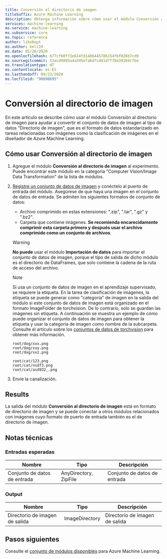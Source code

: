 ```yaml
---
title: Conversión al directorio de imagen
titleSuffix: Azure Machine Learning
description: Obtenga información sobre cómo usar el módulo Conversión al directorio de imagen para convertir el conjunto de datos al formato de directorio de imagen.
services: machine-learning
ms.service: machine-learning
ms.subservice: core
ms.topic: reference
author: likebupt
ms.author: keli19
ms.date: 05/26/2020
ms.openlocfilehash: 677cf60ff3e614fd1486445786154fbf026b7cd9
ms.sourcegitcommit: 53acd9895a4a395efa6d7cd41d7f78e392b9cfbe
ms.translationtype: HT
ms.contentlocale: es-ES
ms.lasthandoff: 09/22/2020
ms.locfileid: "90898695"
---
```

# <a name="convert-to-image-directory"></a>Conversión al directorio de imagen

En este artículo se describe cómo usar el módulo Conversión al directorio de imagen para ayudar a convertir el conjunto de datos de imagen al tipo de datos "Directorio de imagen", que es el formato de datos estandarizado en tareas relacionadas con imágenes como la clasificación de imágenes en el diseñador de Azure Machine Learning.

## <a name="how-to-use-convert-to-image-directory"></a>Cómo usar Conversión al directorio de imagen  

1.  Agregue el módulo **Conversión al directorio de imagen** al experimento. Puede encontrar este módulo en la categoría "Computer Vision/Image Data Transformation" de la lista de módulos. 

2.  [Registre un conjunto de datos de imagen](https://docs.microsoft.com/azure/machine-learning/how-to-create-register-datasets) y conéctelo al puerto de entrada del módulo. Asegúrese de que haya una imagen en el conjunto de datos de entrada. 
    Se admiten los siguientes formatos de conjunto de datos:

    - Archivo comprimido en estas extensiones: ".zip", ".tar", ".gz" y ".bz2".
    - Carpeta que contiene imágenes. **Se recomienda encarecidamente comprimir esta carpeta primero y después usar el archivo comprimido como un conjunto de archivos**.

    > [!WARNING]
    > **No puede** usar el módulo **Importación de datos** para importar el conjunto de datos de imagen, porque el tipo de salida de dicho módulo es el directorio de DataFrames, que solo contiene la cadena de la ruta de acceso del archivo.
    

    > [!NOTE]
    > Si usa un conjunto de datos de imagen en el aprendizaje supervisado, se requiere la etiqueta.
    > En la tarea de clasificación de imágenes, la etiqueta se puede generar como "categoría" de imagen en la salida del módulo si este conjunto de datos de imagen está organizado en el formato ImageFolder de torchvision. De lo contrario, solo se guardan las imágenes sin etiqueta. A continuación se muestra un ejemplo de cómo puede organizar el conjunto de datos de imagen para obtener la etiqueta y usar la categoría de imagen como nombre de la subcarpeta. Consulte el artículo sobre los [conjuntos de datos de torchvision](https://pytorch.org/docs/stable/torchvision/datasets.html#imagefolder) para obtener más información.
    >
    > ```
    > root/dog/xxx.png
    > root/dog/xxy.png
    > root/dog/xxz.png
    >
    > root/cat/123.png
    > root/cat/nsdf3.png
    > root/cat/asd932_.png
    > ```

3.  Envíe la canalización.

## <a name="results"></a>Results

La salida del módulo **Conversión al directorio de imagen** está en formato de directorio de imagen y se puede conectar a otros módulos relacionados con imágenes cuyo formato de puerto de entrada también es el de directorio de imagen.

## <a name="technical-notes"></a>Notas técnicas 

###  <a name="expected-inputs"></a>Entradas esperadas  

| Nombre          | Tipo                  | Descripción   |
| ------------- | --------------------- | ------------- |
| Conjunto de datos de entrada | AnyDirectory, ZipFile | Conjunto de datos de entrada |

###  <a name="output"></a>Output  

| Nombre                   | Tipo           | Descripción            |
| ---------------------- | -------------- | ---------------------- |
| Directorio de imagen de salida | ImageDirectory | Directorio de imagen de salida |

## <a name="next-steps"></a>Pasos siguientes

Consulte el [conjunto de módulos disponibles](module-reference.md) para Azure Machine Learning. 
